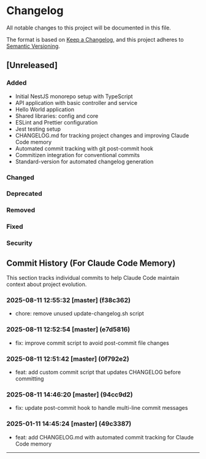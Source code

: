 # Changelog

All notable changes to this project will be documented in this file.

The format is based on [Keep a Changelog](https://keepachangelog.com/en/1.1.0/),
and this project adheres to [Semantic Versioning](https://semver.org/spec/v2.0.0.html).

## [Unreleased]

### Added
- Initial NestJS monorepo setup with TypeScript
- API application with basic controller and service
- Hello World application
- Shared libraries: config and core
- ESLint and Prettier configuration
- Jest testing setup
- CHANGELOG.md for tracking project changes and improving Claude Code memory
- Automated commit tracking with git post-commit hook
- Commitizen integration for conventional commits
- Standard-version for automated changelog generation

### Changed

### Deprecated

### Removed

### Fixed

### Security

## Commit History (For Claude Code Memory)

This section tracks individual commits to help Claude Code maintain context about project evolution.
### 2025-08-11 12:55:32 [master] (f38c362)
- chore: remove unused update-changelog.sh script

### 2025-08-11 12:52:54 [master] (e7d5816)
- fix: improve commit script to avoid post-commit file changes

### 2025-08-11 12:51:42 [master] (0f792e2)
- feat: add custom commit script that updates CHANGELOG before committing

### 2025-08-11 14:46:20 [master] (94cc9d2)
- fix: update post-commit hook to handle multi-line commit messages


### 2025-01-11 14:45:24 [master] (49c3387)
- feat: add CHANGELOG.md with automated commit tracking for Claude Code memory

---
